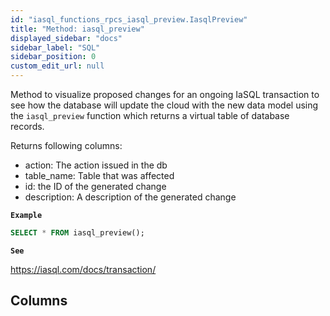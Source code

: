 ```yaml
---
id: "iasql_functions_rpcs_iasql_preview.IasqlPreview"
title: "Method: iasql_preview"
displayed_sidebar: "docs"
sidebar_label: "SQL"
sidebar_position: 0
custom_edit_url: null
---
```


Method to visualize proposed changes for an ongoing IaSQL transaction to see how the database will update
the cloud with the new data model using the `iasql_preview` function which returns a virtual table of database records.

Returns following columns:
- action: The action issued in the db
- table_name: Table that was affected
- id: the ID of the generated change
- description: A description of the generated change

**`Example`**

```sql
SELECT * FROM iasql_preview();
```

**`See`**

https://iasql.com/docs/transaction/

## Columns
